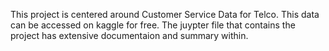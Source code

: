 This project is centered around Customer Service Data for Telco. This data can be accessed on kaggle for free. 
The juypter file that contains the project has extensive documentaion and summary within.

